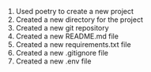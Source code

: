 1) Used poetry to create a new project
2) Created a new directory for the project
3) Created a new git repository
4) Created a new README.md file
5) Created a new requirements.txt file
6) Created a new .gitignore file
7) Created a new .env file



